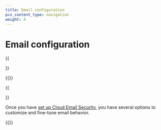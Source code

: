 ```yaml
---
title: Email configuration
pcx_content_type: navigation
weight: 4
---
```


# Email configuration

{{<Aside type="warning" header="Area 1 has been renamed">}}

{{<render file="rename-area1-to-ces.md">}}

{{</Aside>}}

Once you have [set up Cloud Email Security](/email-security/deployment/), you have several options to customize and fine-tune email behavior.

{{<directory-listing>}}